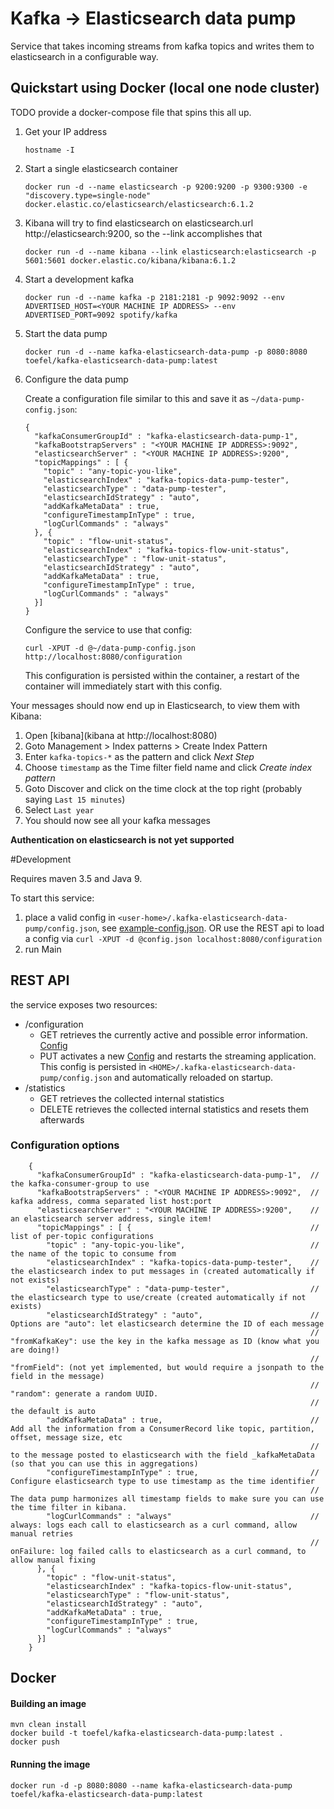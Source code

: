 # Kafka -> Elasticsearch data pump

Service that takes incoming streams from kafka topics and writes them
to elasticsearch in a configurable way.

## Quickstart using Docker (local one node cluster)
    
TODO provide a docker-compose file that spins this all up.    
    
 1. Get your IP address 
  
        hostname -I  
        
 1. Start a single elasticsearch container  
    
        docker run -d --name elasticsearch -p 9200:9200 -p 9300:9300 -e "discovery.type=single-node" docker.elastic.co/elasticsearch/elasticsearch:6.1.2
   
 1. Kibana will try to find elasticsearch on  elasticsearch.url http://elasticsearch:9200, so the --link accomplishes that
    
        docker run -d --name kibana --link elasticsearch:elasticsearch -p 5601:5601 docker.elastic.co/kibana/kibana:6.1.2
    
 1. Start a development kafka
 
        docker run -d --name kafka -p 2181:2181 -p 9092:9092 --env ADVERTISED_HOST=<YOUR MACHINE IP ADDRESS> --env ADVERTISED_PORT=9092 spotify/kafka
    
 1. Start the data pump
        
        docker run -d --name kafka-elasticsearch-data-pump -p 8080:8080 toefel/kafka-elasticsearch-data-pump:latest
 
 1. Configure the data pump
 
    Create a configuration file similar to this and save it as `~/data-pump-config.json`:
 
        {
          "kafkaConsumerGroupId" : "kafka-elasticsearch-data-pump-1",
          "kafkaBootstrapServers" : "<YOUR MACHINE IP ADDRESS>:9092",
          "elasticsearchServer" : "<YOUR MACHINE IP ADDRESS>:9200",
          "topicMappings" : [ {
            "topic" : "any-topic-you-like",
            "elasticsearchIndex" : "kafka-topics-data-pump-tester",
            "elasticsearchType" : "data-pump-tester",
            "elasticsearchIdStrategy" : "auto",
            "addKafkaMetaData" : true,
            "configureTimestampInType" : true,
            "logCurlCommands" : "always"
          }, {
            "topic" : "flow-unit-status",
            "elasticsearchIndex" : "kafka-topics-flow-unit-status",
            "elasticsearchType" : "flow-unit-status",
            "elasticsearchIdStrategy" : "auto",
            "addKafkaMetaData" : true,
            "configureTimestampInType" : true,
            "logCurlCommands" : "always"
          }]
        }
    
    Configure the service to use that config:
    
        curl -XPUT -d @~/data-pump-config.json http://localhost:8080/configuration
        
    This configuration is persisted within the container, a restart of the container will immediately start with this 
    config. 
 
Your messages should now end up in Elasticsearch, to view them with Kibana:

 1. Open [kibana](kibana at http://localhost:8080)
 1. Goto Management > Index patterns > Create Index Pattern
 1. Enter `kafka-topics-*` as the pattern and click *Next Step*
 1. Choose `timestamp` as the Time filter field name and click *Create index pattern*
 1. Goto Discover and click on the time clock at the top right (probably saying `Last 15 minutes`)
 1. Select `Last year`
 1. You should now see all your kafka messages 
  
**Authentication on elasticsearch is not yet supported**

#Development

Requires maven 3.5 and Java 9.

To start this service: 

1. place a valid config in `<user-home>/.kafka-elasticsearch-data-pump/config.json`, see [example-config.json](example-config.json).
   OR use the REST api to load a config via `curl -XPUT -d @config.json localhost:8080/configuration` 
2. run Main

## REST API

the service exposes two resources:

 * /configuration 
    - GET retrieves the currently active and possible error information. [Config](src/main/java/nl/toefel/kafka/elasticsearch/pump/config/Config.java)
    - PUT activates a new [Config](src/main/java/nl/toefel/kafka/elasticsearch/pump/config/Config.java) and restarts the streaming application. This config is persisted in `<HOME>/.kafka-elasticsearch-data-pump/config.json` and automatically reloaded on startup. 
 * /statistics
    - GET retrieves the collected internal statistics
    - DELETE retrieves the collected internal statistics and resets them afterwards
    
### Configuration options    
      
        {
          "kafkaConsumerGroupId" : "kafka-elasticsearch-data-pump-1",  // the kafka-consumer-group to use
          "kafkaBootstrapServers" : "<YOUR MACHINE IP ADDRESS>:9092",  // kafka address, comma separated list host:port 
          "elasticsearchServer" : "<YOUR MACHINE IP ADDRESS>:9200",    // an elasticsearch server address, single item!
          "topicMappings" : [ {                                        // list of per-topic configurations
            "topic" : "any-topic-you-like",                            // the name of the topic to consume from
            "elasticsearchIndex" : "kafka-topics-data-pump-tester",    // the elasticsearch index to put messages in (created automatically if not exists)
            "elasticsearchType" : "data-pump-tester",                  // the elasticsearch type to use/create (created automatically if not exists)
            "elasticsearchIdStrategy" : "auto",                        // Options are "auto": let elasticsearch determine the ID of each message  
                                                                       //             "fromKafkaKey": use the key in the kafka message as ID (know what you are doing!)
                                                                       //             "fromField": (not yet implemented, but would require a jsonpath to the field in the message)
                                                                       //             "random": generate a random UUID.
                                                                       //             the default is auto 
            "addKafkaMetaData" : true,                                 // Add all the information from a ConsumerRecord like topic, partition, offset, message size, etc
                                                                       // to the message posted to elasticsearch with the field _kafkaMetaData (so that you can use this in aggregations)  
            "configureTimestampInType" : true,                         // Configure elasticsearch type to use timestamp as the time identifier
                                                                       // The data pump harmonizes all timestamp fields to make sure you can use the time filter in kibana.
            "logCurlCommands" : "always"                               // always: logs each call to elasticsearch as a curl command, allow manual retries
                                                                       // onFailure: log failed calls to elasticsearch as a curl command, to allow manual fixing
          }, {
            "topic" : "flow-unit-status",
            "elasticsearchIndex" : "kafka-topics-flow-unit-status",
            "elasticsearchType" : "flow-unit-status",
            "elasticsearchIdStrategy" : "auto",
            "addKafkaMetaData" : true,
            "configureTimestampInType" : true,
            "logCurlCommands" : "always"
          }]
        }
    
## Docker

#### Building an image

    mvn clean install
    docker build -t toefel/kafka-elasticsearch-data-pump:latest .
    docker push
    
#### Running the image

    docker run -d -p 8080:8080 --name kafka-elasticsearch-data-pump toefel/kafka-elasticsearch-data-pump:latest
   